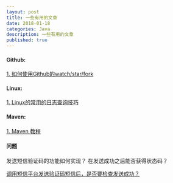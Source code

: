 ```yaml
---
layout: post
title: 一些有用的文章
date: 2018-01-18
categories: Java
description: 一些有用的文章
published: true
---
```

#### Github:

<a href="https://www.jianshu.com/p/6c366b53ea41">1. 如何使用Github的watch/star/fork</a>


#### Linux:

<a href="http://blog.csdn.net/zw235345721/article/details/70792195">1. Linux的常用的日志查询技巧</a>

#### Maven:

<a href="https://howtodoinjava.com/maven/maven-dependency-scopes/">1. Maven 教程 </a>

#### 问题

发送短信验证码的功能如何实现？ 在发送成功之后能否获得状态码？

<a href="https://segmentfault.com/q/1010000010193767/a-1020000010194389">调用短信平台发送验证码短信后，是否要检查发送成功？</a>

